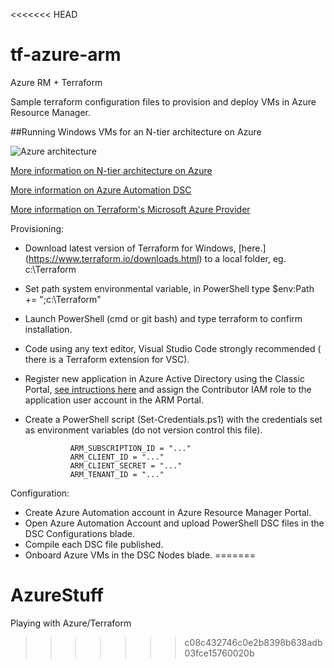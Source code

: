 <<<<<<< HEAD
# tf-azure-arm
Azure RM + Terraform

Sample terraform configuration files to provision and deploy  VMs in Azure Resource Manager.

##Running Windows VMs for an N-tier architecture on Azure

![Azure architecture](https://1.bp.blogspot.com/-vBoEHhSpjsA/WDcRKM1VylI/AAAAAAAACpE/HC9JTCvg1jIxiPLgYAgKOhjrgB-C_uWywCLcB/s640/Azure-Architecture.PNG)

[More information on N-tier architecture on Azure](https://docs.microsoft.com/en-us/azure/guidance/guidance-compute-n-tier-vm)

[More information on Azure Automation DSC](https://docs.microsoft.com/en-us/azure/automation/automation-dsc-getting-started)

[More information on Terraform's Microsoft Azure Provider](https://www.terraform.io/docs/providers/azurerm/index.html)

Provisioning:
* Download latest version of Terraform for Windows, [here.] (https://www.terraform.io/downloads.html) to a local folder, eg. c:\Terraform
* Set path system environmental variable, in PowerShell type $env:Path += ";c:\Terraform"
* Launch PowerShell (cmd or git bash) and type terraform to confirm installation.
* Code using any text editor, Visual Studio Code strongly recommended ( there is a Terraform extension for VSC).
* Register new application in Azure Active Directory using the Classic Portal, [see intructions here](https://www.terraform.io/docs/providers/azurerm/index.html) and assign the Contributor IAM role to the application user account in the ARM Portal.
* Create a PowerShell script (Set-Credentials.ps1) with the credentials set as environment variables (do not version control this file).  

                ARM_SUBSCRIPTION_ID = "..."  
                ARM_CLIENT_ID = "..."  
                ARM_CLIENT_SECRET = "..."  
                ARM_TENANT_ID = "..."  


Configuration:
 * Create Azure Automation account in Azure Resource Manager Portal.
 * Open Azure Automation Account and upload PowerShell DSC files in the DSC Configurations blade.
 * Compile each DSC file published.
 * Onboard Azure VMs in the DSC Nodes blade.
=======
# AzureStuff
Playing with Azure/Terraform
>>>>>>> c08c432746c0e2b8398b638adb03fce15760020b

